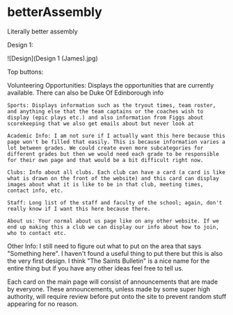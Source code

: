 # betterAssembly
Literally better assembly

Design 1:

![Design](Design 1 (James).jpg)

Top buttons:

Volunteering Opportunities: Displays the opportunities that are currently available. There can also be Duke Of Edinborough info

    Sports: Displays information such as the tryout times, team roster, and anything else that the team captains or the coaches wish to display (epic plays etc.) and also information from Figgs about scorekeeping that we also get emails about but never look at

    Academic Info: I am not sure if I actually want this here because this page won't be filled that easily. This is because information varies a lot between grades. We could create even more subcategories for different grades but then we would need each grade to be responsible for their own page and that would be a bit difficult right now.

    Clubs: Info about all clubs. Each club can have a card (a card is like what is drawn on the front of the website) and this card can display images about what it is like to be in that club, meeting times, contact info, etc.

    Staff: Long list of the staff and faculty of the school; again, don't really know if I want this here because there.

    About us: Your normal about us page like on any other website. If we end up making this a club we can display our info about how to join, who to contact etc.
    
Other Info:
I still need to figure out what to put on the area that says "Something here". I haven't found a useful thing to put there but this is also the very first design. I think "The Saints Bulletin" is a nice name for the entire thing but if you have any other ideas feel free to tell us.

Each card on the main page will consist of announcements that are made by everyone. These announcements, unless made by some super high authority, will require review before put onto the site to prevent random stuff appearing for no reason.
